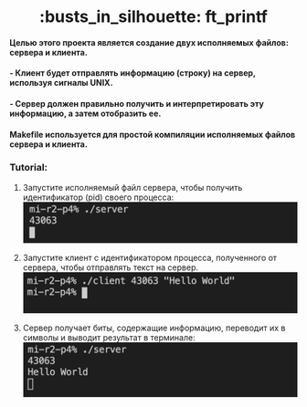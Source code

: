<h1 align="center">
	:busts_in_silhouette: ft_printf
</h1>

#### Целью этого проекта является создание двух исполняемых файлов: сервера и клиента.

#### - Клиент будет отправлять информацию (строку) на сервер, используя сигналы UNIX.

#### - Сервер должен правильно получить и интерпретировать эту информацию, а затем отобразить ее.

#### Makefile используется для простой компиляции исполняемых файлов сервера и клиента.

### Tutorial:

1) Запустите исполняемый файл сервера, чтобы получить идентификатор (pid) своего процесса:
![](images/server_start.png)

2) Запустите клиент с идентификатором процесса, полученного от сервера, чтобы отправлять текст на сервер.
![](images/client_base.png)

3) Сервер получает биты, содержащие информацию, переводит их в символы и выводит результат в терминале:
![](images/server_base.png)

